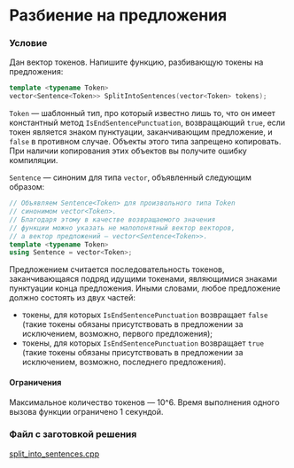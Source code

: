 # Разбиение на предложения

### Условие

Дан вектор токенов. Напишите функцию, разбивающую токены на предложения: 

```c++
template <typename Token>
vector<Sentence<Token>> SplitIntoSentences(vector<Token> tokens);
```
`Token` — шаблонный тип, про который известно лишь то, что он имеет константный метод `IsEndSentencePunctuation`, возвращающий `true`, если токен является знаком пунктуации, заканчивающим предложение, и `false` в противном случае. Объекты этого типа запрещено копировать. При наличии копирования этих объектов вы получите ошибку компиляции.

`Sentence` — синоним для типа `vector`, объявленный следующим образом:

```c++
// Объявляем Sentence<Token> для произвольного типа Token
// синонимом vector<Token>.
// Благодаря этому в качестве возвращаемого значения
// функции можно указать не малопонятный вектор векторов,
// а вектор предложений — vector<Sentence<Token>>.
template <typename Token>
using Sentence = vector<Token>;
```
Предложением считается последовательность токенов, заканчивающаяся подряд идущими токенами, являющимися знаками пунктуации конца предложения. Иными словами, любое предложение должно состоять из двух частей:

* токены, для которых `IsEndSentencePunctuation` возвращает `false` (такие токены обязаны присутствовать в предложении за исключением, возможно, первого предложения);
* токены, для которых `IsEndSentencePunctuation` возвращает `true` (такие токены обязаны присутствовать в предложении за исключением, возможно, последнего предложения).

#### Ограничения

Максимальное количество токенов — 10^6. Время выполнения одного вызова функции ограничено 1 секундой.

### Файл с заготовкой решения

[split_into_sentences.cpp](source/split_into_sentences.cpp)